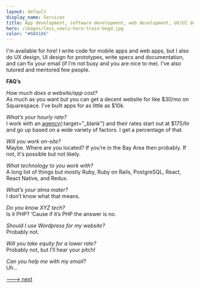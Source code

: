 ```yaml
---
layout: default
display_name: Services
title: App development, software development, web development, UX/UI design
hero: /images/levi_voelz-hero-train-bkgd.jpg
color: "#6B41A6"
---
```

I'm available for hire! I write code for mobile apps and web apps, but I also do UX design, UI design for prototypes, write specs and documentation, and can fix your email (if I’m not busy and you are nice to me). I’ve also tutored and mentored few people.

**FAQ’s**

_How much does a website/app cost?_<br />
As much as you want but you can get a decent website for like $30/mo on Squarespace. I’ve built apps for as little as $10k.

_What’s your hourly rate?_<br />
I work with an [agency](https://www.10xmanagement.com/){:target="_blank"} and their rates start out at $175/hr and go up based on a wide variety of factors. I get a percentage of that.

_Will you work on-site?_<br />
Maybe. Where are you located? If you’re in the Bay Area then probably. If not, it's possible but not likely.

_What technology to you work with?_<br />
A long list of things but mostly Ruby, Ruby on Rails, PostgreSQL, React, React Native, and Redux.

_What’s your alma mater?_<br />
I don’t know what that means.

_Do you know XYZ tech?_<br />
Is it PHP? ‘Cause if it’s PHP the answer is no.

_Should I use Wordpress for my website?_<br />
Probably not.

_Will you take equity for a lower rate?_<br />
Probably not, but I’ll hear your pitch!

_Can you help me with my email?_<br />
Uh…

[---> next](/skills)
